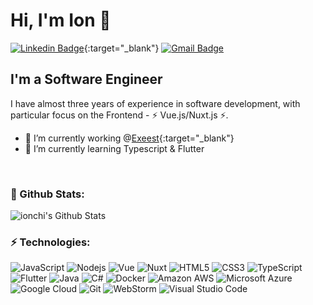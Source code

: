 # Hi, I'm Ion 👋

[![Linkedin Badge](https://img.shields.io/badge/-ionchi-blue?style=for-the-badge&logo=Linkedin&logoColor=white&link=https://www.linkedin.com/in/ion-chiriac/)](https://www.linkedin.com/in/ion-chiriac/){:target="_blank"}
[![Gmail Badge](https://img.shields.io/badge/-ion.chiriac@live.com-0078D4?style=for-the-badge&logo=microsoft-outlook&link=mailto:ion.chiriac@live.com)](mailto:ion.chiriac@live.com)

## I'm a Software Engineer

I have almost three years of experience in software development, with particular focus on the Frontend - ⚡ Vue.js/Nuxt.js ⚡.

- 🔭 I’m currently working @[Exeest][exeest]{:target="_blank"}
- 🌱 I’m currently learning Typescript & Flutter

<br />

###  🚀 Github Stats:

<img alt="ionchi's Github Stats" src="https://github-readme-stats.ionchi.vercel.app/api?username=ionchi&hide_title=true&count_private=true&show_icons=true&hide_border=true" />

### ⚡ Technologies:

![JavaScript](https://img.shields.io/badge/-JavaScript-black?style=flat-square&logo=javascript)
![Nodejs](https://img.shields.io/badge/-Node.js-339933?style=flat-square&logo=Node.js&logoColor=white)
![Vue](https://img.shields.io/badge/-Vue.js-4FC08D?style=flat-square&logo=vue.js&logoColor=white)
![Nuxt](https://img.shields.io/badge/-Nuxt-00C58E?style=flat-square&logo=nuxt.js&logoColor=white)
![HTML5](https://img.shields.io/badge/-HTML5-E34F26?style=flat-square&logo=html5&logoColor=white)
![CSS3](https://img.shields.io/badge/-CSS3-1572B6?style=flat-square&logo=css3)
![TypeScript](https://img.shields.io/badge/-TypeScript-007ACC?style=flat-square&logo=typescript)
![Flutter](https://img.shields.io/badge/-Flutter-02569B?style=flat-square&logo=flutter)
![Java](https://img.shields.io/badge/-Java-007396?style=flat-square&logo=java)
![C#](https://img.shields.io/badge/-CSharp-239120?style=flat-square&logo=c-sharp)
![Docker](https://img.shields.io/badge/-Docker-2496ED?style=flat-square&logo=docker&logoColor=white)
![Amazon AWS](https://img.shields.io/badge/AWS-232F3E?style=flat-square&logo=amazon-aws)
![Microsoft Azure](https://img.shields.io/badge/Azure-232F7E?style=flat-square&logo=microsoft-azure)
![Google Cloud](https://img.shields.io/badge/GCP-4285F4?style=flat-square&logo=google-cloud&logoColor=white)
![Git](https://img.shields.io/badge/-Git-F05032?style=flat-square&logo=git&logoColor=white)
![WebStorm](https://img.shields.io/badge/-WebStorm-black?style=flat-square&logo=webstorm)
![Visual Studio Code](https://img.shields.io/badge/-VS%20Code-007ACC?style=flat-square&logo=visual-studio-code)

[exeest]: https://exeest.com/